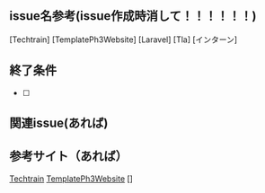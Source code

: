 ## issue名参考(issue作成時消して！！！！！！)
[Techtrain]
[TemplatePh3Website]
[Laravel]
[Tla]
[インターン]
## 終了条件

- [ ] 

## 関連issue(あれば)

## 参考サイト（あれば）
[Techtrain](https://techtrain.dev/mypage)
[TemplatePh3Website](https://github.com/kazuki1023/template_ph3_website_private)
[]


